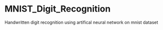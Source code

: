 # MNIST_Digit_Recognition
Handwritten digit recognition using artifical neural network on mnist dataset
